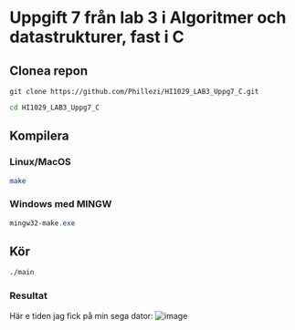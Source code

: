 # Uppgift 7 från lab 3 i Algoritmer och datastrukturer, fast i C
## Clonea repon
```git
git clone https://github.com/Phillezi/HI1029_LAB3_Uppg7_C.git
```
```bash
cd HI1029_LAB3_Uppg7_C
```
## Kompilera
### Linux/MacOS
```bash
make
```
### Windows med MINGW
```powershell
mingw32-make.exe
```
## Kör
```bash
./main
```

### Resultat
Här e tiden jag fick på min sega dator:
![image](https://github.com/Phillezi/HI1029_LAB3_Uppg7_C/assets/112874974/16fd7764-d1fb-404b-a069-a947caf2781d)


